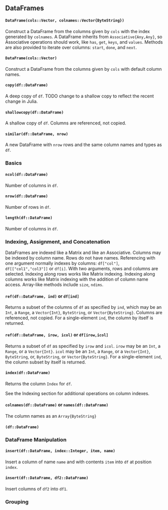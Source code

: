 
## DataFrames

#### `DataFrame(cols::Vector, colnames::Vector{ByteString})`

Construct a DataFrame from the columns given by `cols` with the index
generated by `colnames`. A DataFrame inherits from
`Associative{Any,Any}`, so Associative operations should work, like
`has`, `get`, `keys`, and `values`. Methods are also provided to
iterate over columns: `start`, `done`, and `next`.

#### `DataFrame(cols::Vector)`

Construct a DataFrame from the columns given by `cols` with default
column names.

#### `copy(df::DataFrame)`

A deep copy of `df`. TODO change to a shallow copy to reflect
the recent change in Julia.

#### `shallowcopy(df::DataFrame)`

A shallow copy of `df`. Columns are referenced, not copied.

#### `similar(df::DataFrame, nrow)`

A new DataFrame with `nrow` rows and the same column names and types as `df`. 


### Basics

#### `ncol(df::DataFrame)`

Number of columns in `df`.

#### `nrow(df::DataFrame)`

Number of rows in `df`.

#### `length(df::DataFrame)`

Number of columns in `df`.


### Indexing, Assignment, and Concatenation

DataFrames are indexed like a Matrix and like an Associative. Columns
may be indexed by column name. Rows do not have names. Referencing
with one argument normally indexes by columns: `df["col"]`,
`df[["col1","col3"]]` or `df[i]`. With two arguments, rows and columns
are selected. Indexing along rows works like Matrix indexing. Indexing
along columns works like Matrix indexing with the addition of column
name access. Array-like methods include `size`, `ndims`.

#### `ref(df::DataFrame, ind)`  or `df[ind]`

Returns a subset of the columns of `df` as specified by `ind`, which
may be an `Int`, a `Range`, a `Vector{Int}`, `ByteString`, or
`Vector{ByteString}`. Columns are referenced, not copied. For a
single-element `ind`, the column by itself is returned.

#### `ref(df::DataFrame, irow, icol)`  or `df[irow,icol]`

Returns a subset of `df` as specified by `irow` and `icol`. `irow` may
be an `Int`, a `Range`, or a `Vector{Int}`. `icol` may be an `Int`, a
`Range`, or a `Vector{Int}`, `ByteString`, or, `ByteString`, or
`Vector{ByteString}`. For a single-element `ind`, the column subset by
itself is returned.

#### `index(df::DataFrame)`

Returns the column `Index` for `df`.

See the Indexing section for additional operations on column indexes.

#### `colnames(df::DataFrame)` or `names(df::DataFrame)` 

The column names as an `Array{ByteString}`

#### `(df::DataFrame)`


### DataFrame Manipulation

#### `insert(df::DataFrame, index::Integer, item, name)`

Insert a column of name `name` and with contents `item` into `df` at
position `index`.

#### `insert(df::DataFrame, df2::DataFrame)`

Insert columns of `df2` into `df1`.




### Grouping
